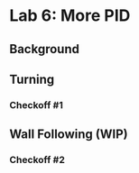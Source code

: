 # Lab 6: More PID

## Background

## Turning

### Checkoff #1

## Wall Following (WIP)

### Checkoff #2
